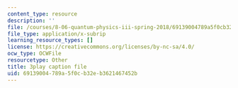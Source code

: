 ```yaml
---
content_type: resource
description: ''
file: /courses/8-06-quantum-physics-iii-spring-2018/69139004789a5f0cb32eb3621467452b_YulNobAZgkA.vtt
file_type: application/x-subrip
learning_resource_types: []
license: https://creativecommons.org/licenses/by-nc-sa/4.0/
ocw_type: OCWFile
resourcetype: Other
title: 3play caption file
uid: 69139004-789a-5f0c-b32e-b3621467452b
---
```

